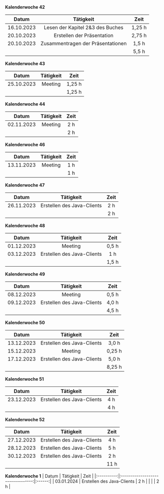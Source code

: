 **Kalenderwoche 42**

| Datum      | Tätigkeit                         | Zeit   |
|:----------:|:---------------------------------:|:------:|
| 16.10.2023 | Lesen der Kapitel 2&3 des Buches  | 1,25 h |
| 20.10.2023 | Erstellen der Präsentation        | 2,75 h |
| 20.10.2023 | Zusammentragen der Präsentationen | 1,5  h |
|            |                                   | 5,5  h |

**Kalenderwoche 43**

| Datum      | Tätigkeit                         | Zeit   |
|:----------:|:---------------------------------:|:------:|
| 25.10.2023 | Meeting                           | 1,25 h |
|            |                                   | 1,25 h |

**Kalenderwoche 44**

| Datum      | Tätigkeit                         | Zeit   |
|:----------:|:---------------------------------:|:------:|
| 02.11.2023 | Meeting                           | 2    h |
|            |                                   | 2    h |

**Kalenderwoche 46**

| Datum      | Tätigkeit                         | Zeit   |
|:----------:|:---------------------------------:|:------:|
| 13.11.2023 | Meeting                           | 1    h |
|            |                                   | 1    h |

**Kalenderwoche 47**

| Datum      | Tätigkeit                         | Zeit   |
|:----------:|:---------------------------------:|:------:|
| 26.11.2023 | Erstellen des Java-Clients        | 2    h |
|            |                                   | 2    h |

**Kalenderwoche 48**

| Datum      | Tätigkeit                         | Zeit   |
|:----------:|:---------------------------------:|:------:|
| 01.12.2023 | Meeting                           | 0,5  h |
| 03.12.2023 | Erstellen des Java-Clients        | 1    h |
|            |                                   | 1,5  h |

**Kalenderwoche 49**

| Datum      | Tätigkeit                         | Zeit   |
|:----------:|:---------------------------------:|:------:|
| 08.12.2023 | Meeting                           | 0,5  h |
| 09.12.2023 | Erstellen des Java-Clients        | 4,0  h |
|            |                                   | 4,5  h |

**Kalenderwoche 50**

| Datum      | Tätigkeit                         | Zeit   |
|:----------:|:---------------------------------:|:------:|
| 13.12.2023 | Erstellen des Java-Clients        | 3,0  h |
| 15.12.2023 | Meeting                           | 0,25 h |
| 17.12.2023 | Erstellen des Java-Clients        | 5,0  h |
|            |                                   | 8,25 h |

**Kalenderwoche 51**

| Datum      | Tätigkeit                         | Zeit   |
|:----------:|:---------------------------------:|:------:|
| 23.12.2023 | Erstellen des Java-Clients        | 4    h |
|            |                                   | 4    h |

**Kalenderwoche 52**

| Datum      | Tätigkeit                         | Zeit   |
|:----------:|:---------------------------------:|:------:|
| 27.12.2023 | Erstellen des Java-Clients        | 4    h |
| 28.12.2023 | Erstellen des Java-Clients        | 5    h |
| 30.12.2023 | Erstellen des Java-Clients        | 2    h |
|            |                                   | 11   h |

**Kalenderwoche  1**
| Datum      | Tätigkeit                         | Zeit   |
|:----------:|:---------------------------------:|:------:|
| 03.01.2024 | Erstellen des Java-Clients        | 2    h |
|            |                                   | 2    h |
